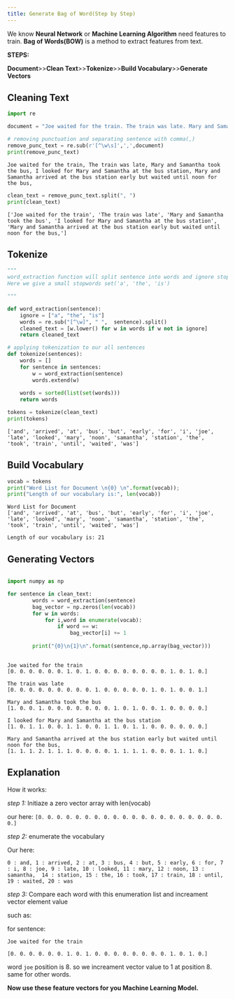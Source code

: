 ```yaml
---
title: Generate Bag of Word(Step by Step)
---
```



We know **Neural Network** or **Machine Learning Algorithm** need features to train. 
**Bag of Words(BOW)** is a method to extract features from text. 

**STEPS:**

**Document**>>**Clean Text**>>**Tokenize**>>**Build Vocabulary**>>**Generate Vectors**

## Cleaning Text


```python
import re

document = "Joe waited for the train. The train was late. Mary and Samantha took the bus. I looked for Mary and Samantha at the bus station. Mary and Samantha arrived at the bus station early but waited until noon for the bus."

# removing punctuation and separating sentence with comma(,)
remove_punc_text = re.sub(r'[^\w\s]',',',document)
print(remove_punc_text)
```

    Joe waited for the train, The train was late, Mary and Samantha took the bus, I looked for Mary and Samantha at the bus station, Mary and Samantha arrived at the bus station early but waited until noon for the bus,
    


```python
clean_text = remove_punc_text.split(", ")
print(clean_text)
```

    ['Joe waited for the train', 'The train was late', 'Mary and Samantha took the bus', 'I looked for Mary and Samantha at the bus station', 'Mary and Samantha arrived at the bus station early but waited until noon for the bus,']
    

## Tokenize


```python
"""
word_extraction function will split sentence into words and ignore stopwords.
Here we give a small stopwords set('a', 'the', 'is')

"""

def word_extraction(sentence):
    ignore = ["a", "the", "is"]
    words = re.sub("[^\w]", " ",  sentence).split()
    cleaned_text = [w.lower() for w in words if w not in ignore]
    return cleaned_text
```


```python
# applying tokenization to our all sentences
def tokenize(sentences):
    words = []
    for sentence in sentences:
        w = word_extraction(sentence)
        words.extend(w)
        
    words = sorted(list(set(words)))
    return words

tokens = tokenize(clean_text)
print(tokens)
```

    ['and', 'arrived', 'at', 'bus', 'but', 'early', 'for', 'i', 'joe', 'late', 'looked', 'mary', 'noon', 'samantha', 'station', 'the', 'took', 'train', 'until', 'waited', 'was']
    

## Build Vocabulary


```python
vocab = tokens
print("Word List for Document \n{0} \n".format(vocab));
print("Length of our vocabulary is:", len(vocab))
```

    Word List for Document 
    ['and', 'arrived', 'at', 'bus', 'but', 'early', 'for', 'i', 'joe', 'late', 'looked', 'mary', 'noon', 'samantha', 'station', 'the', 'took', 'train', 'until', 'waited', 'was'] 
    
    Length of our vocabulary is: 21
    

## Generating Vectors


```python

import numpy as np

for sentence in clean_text:
        words = word_extraction(sentence)
        bag_vector = np.zeros(len(vocab))
        for w in words:
            for i,word in enumerate(vocab):
                if word == w: 
                    bag_vector[i] += 1
                    
        print("{0}\n{1}\n".format(sentence,np.array(bag_vector)))
        

```

    Joe waited for the train
    [0. 0. 0. 0. 0. 0. 1. 0. 1. 0. 0. 0. 0. 0. 0. 0. 0. 1. 0. 1. 0.]
    
    The train was late
    [0. 0. 0. 0. 0. 0. 0. 0. 0. 1. 0. 0. 0. 0. 0. 1. 0. 1. 0. 0. 1.]
    
    Mary and Samantha took the bus
    [1. 0. 0. 1. 0. 0. 0. 0. 0. 0. 0. 1. 0. 1. 0. 0. 1. 0. 0. 0. 0.]
    
    I looked for Mary and Samantha at the bus station
    [1. 0. 1. 1. 0. 0. 1. 1. 0. 0. 1. 1. 0. 1. 1. 0. 0. 0. 0. 0. 0.]
    
    Mary and Samantha arrived at the bus station early but waited until noon for the bus,
    [1. 1. 1. 2. 1. 1. 1. 0. 0. 0. 0. 1. 1. 1. 1. 0. 0. 0. 1. 1. 0.]
    
    

## Explanation

How it works:

*step 1:* Initiaze a zero vector array with len(vocab)

our here: `[0. 0. 0. 0. 0. 0. 0. 0. 0. 0. 0. 0. 0. 0. 0. 0. 0. 0. 0. 0. 0.]`

*step 2:* enumerate the vocabulary

Our here: 

`0 : and, 1 : arrived, 2 : at, 3 : bus, 4 : but, 5 : early, 6 : for,
7 : i, 8 : joe, 9 : late, 10 : looked, 11 : mary, 12 : noon, 13 : samantha, 
14 : station, 15 : the, 16 : took, 17 : train, 18 : until, 19 : waited, 20 : was`

*step 3:* Compare each word with this enumeration list and increament vector element value

such as: 

for sentence:

`Joe waited for the train`

`[0. 0. 0. 0. 0. 0. 1. 0. 1. 0. 0. 0. 0. 0. 0. 0. 0. 1. 0. 1. 0.]`


word `joe` position is 8. so we increament vector value to 1 at position 8.
same for other words.

**Now use these feature vectors for you Machine Learning Model.**

